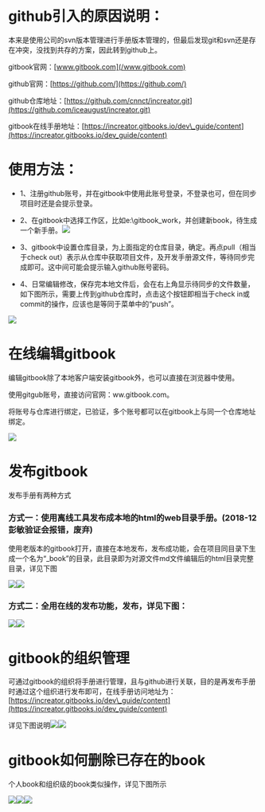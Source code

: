 # github引入的原因说明：

本来是使用公司的svn版本管理进行手册版本管理的，但最后发现git和svn还是存在冲突，没找到共存的方案，因此转到github上。

gitbook官网：[www.gitbook.com](/www.gitbook.com)

github官网：[https://github.com/](https://github.com/)

github仓库地址：[https://github.com/cnnct/increator.git](https://github.com/iceaugust/increator.git)

gitbook在线手册地址：[https://increator.gitbooks.io/dev\_guide/content](https://increator.gitbooks.io/dev_guide/content)

# 使用方法：

* 1、注册github账号，并在gitbook中使用此账号登录，不登录也可，但在同步项目时还是会提示登录。
* 2、在gitbook中选择工作区，比如e:\gitbook\_work，并创建新book，待生成一个新手册。![](/assets/import.png)

* 3、gitbook中设置仓库目录，为上面指定的仓库目录，确定。再点pull（相当于check out）表示从仓库中获取项目文件，及开发手册源文件，等待同步完成即可。这中间可能会提示输入github账号密码。

* 4、日常编辑修改，保存完本地文件后，会在右上角显示待同步的文件数量，如下图所示，需要上传到github仓库时，点击这个按钮即相当于check in或commit的操作，应该也是等同于菜单中的“push”。

![](/assets/push.png)

# 在线编辑gitbook

编辑gitbook除了本地客户端安装gitbook外，也可以直接在浏览器中使用。

使用gitgub账号，直接访问官网：ww.gitbook.com。

将账号与仓库进行绑定，已验证，多个账号都可以在gitbook上与同一个仓库地址绑定。

![](/assets/creatbook_fromgit.png)

# 发布gitbook

发布手册有两种方式

### 方式一：使用离线工具发布成本地的html的web目录手册。\(2018-12彭敏验证会报错，废弃\)

使用老版本的gitbook打开，直接在本地发布，发布成功能，会在项目同目录下生成一个名为“\_book”的目录，此目录即为对源文件md文件编辑后的html目录完整目录，详见下图

![](/assets/publish4.png)![](/assets/publish5.png)

### 方式二：全用在线的发布功能，发布，详见下图：

![](/assets/publish2.png)![](/assets/publish3.png)

# gitbook的组织管理

可通过gitbook的组织将手册进行管理，且与github进行关联，目的是再发布手册时通过这个组织进行发布即可，在线手册访问地址为：[https://increator.gitbooks.io/dev\_guide/content](https://increator.gitbooks.io/dev_guide/content)

详见下图说明![](/assets/gitbook_org01.png)![](/assets/gitbook_members.png)

# gitbook如何删除已存在的book

个人book和组织级的book类似操作，详见下图所示

![](/assets/delete_book_01.png)![](/assets/delete_book_02.png)![](/assets/delete_book_03.png)

